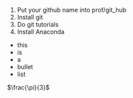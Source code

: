 1. Put your github name into prof/git_hub
1. Install git
1. Do git tutorials
1. Install Anaconda

- this
- is
- a
- bullet
- list

$\frac{\pi}{3}$
